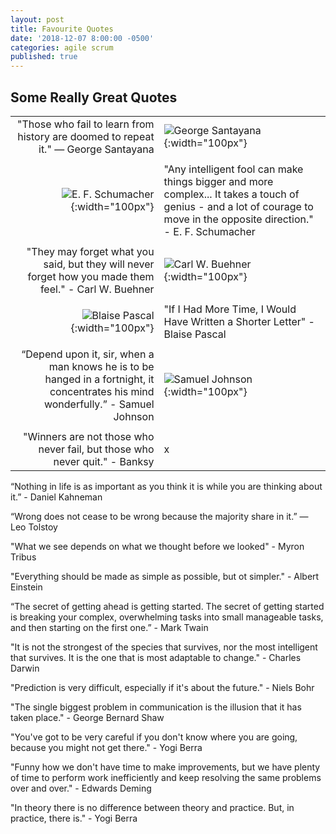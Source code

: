 ```yaml
---
layout: post
title: Favourite Quotes
date: '2018-12-07 8:00:00 -0500'
categories: agile scrum
published: true
---
```

## Some Really Great Quotes

|   |   |
| -------------: | :------------- |
| "Those who fail to learn from history are doomed to repeat it." ― George Santayana  | ![George Santayana]({{site.baseurl}}/assets/george_santayana.jpg){:width="100px"} |
| | |
| ![E. F. Schumacher]({{site.baseurl}}/assets/schumacher.jpg){:width="100px"} | "Any intelligent fool can make things bigger and more complex... It takes a touch of genius - and a lot of courage to move in the opposite direction." - E. F. Schumacher  |
| | |
| "They may forget what you said, but they will never forget how you made them feel." - Carl W. Buehner | ![Carl W. Buehner]({{site.baseurl}}/assets/buehner.jpg){:width="100px"}  |
| | |
| ![Blaise Pascal]({{site.baseurl}}/assets/blaise_pascal.jpg){:width="100px"} | "If I Had More Time, I Would Have Written a Shorter Letter" - Blaise Pascal |
| | |
| “Depend upon it, sir, when a man knows he is to be hanged in a fortnight, it concentrates his mind wonderfully.” - Samuel Johnson | ![Samuel Johnson]({{site.baseurl}}/assets/samuel_johnson.jpg){:width="100px"} |
| | |
| "Winners are not those who never fail, but those who never quit." - Banksy | x |

“Nothing in life is as important as you think it is while you are thinking about it.” - Daniel Kahneman

“Wrong does not cease to be wrong because the majority share in it.” — Leo Tolstoy

"What we see depends on what we thought before we looked" - Myron Tribus

"Everything should be made as simple as possible, but ot simpler." - Albert Einstein

“The secret of getting ahead is getting started. The secret of getting started is breaking your complex, overwhelming tasks into small manageable tasks, and then starting on the first one.” - Mark Twain

"It is not the strongest of the species that survives, nor the most intelligent that survives. It is the one that is most adaptable to change." - Charles Darwin

"Prediction is very difficult, especially if it's about the future." - Niels Bohr

"The single biggest problem in communication is the illusion that it has taken place." - George Bernard Shaw

"You've got to be very careful if you don't know where you are going, because you might not get there." - Yogi Berra

"Funny how we don't have time to make improvements, but we have plenty of time to perform work inefficiently and keep resolving the same problems over and over." - Edwards Deming

"In theory there is no difference between theory and practice. But, in practice, there is." - Yogi Berra
